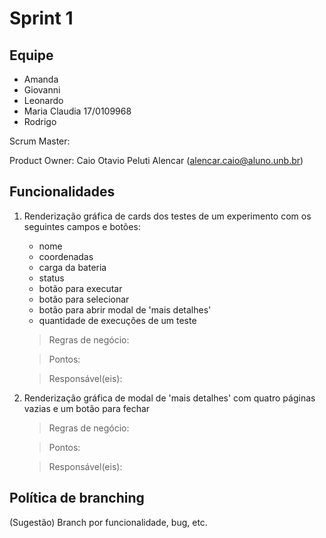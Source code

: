 # Sprint 1

## Equipe

- Amanda
- Giovanni
- Leonardo
- Maria Claudia 17/0109968
- Rodrigo

Scrum Master:

Product Owner: Caio Otavio Peluti Alencar (alencar.caio@aluno.unb.br)

## Funcionalidades

1. Renderização gráfica de cards dos testes de um experimento com os seguintes campos e botões:

   - nome
   - coordenadas
   - carga da bateria
   - status
   - botão para executar
   - botão para selecionar
   - botão para abrir modal de 'mais detalhes'
   - quantidade de execuções de um teste

   > Regras de negócio:

   > Pontos:

   > Responsável(eis):

2. Renderização gráfica de modal de 'mais detalhes' com quatro páginas vazias e um botão para fechar

   > Regras de negócio:

   > Pontos:

   > Responsável(eis):

## Política de branching

(Sugestão) Branch por funcionalidade, bug, etc.
